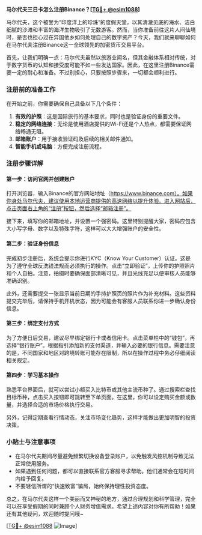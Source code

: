 **马尔代夫三日卡怎么注册Binance？[[TG💪+ @esim1088](https://t.me/s/esim1088)]**

马尔代夫，这个被誉为“印度洋上的珍珠”的度假天堂，以其清澈见底的海水、洁白细腻的沙滩和丰富的海洋生物吸引了无数游客。然而，当你准备前往这片人间仙境时，是否也担心过在异国他乡如何处理自己的数字资产？今天，我们就来聊聊如何在马尔代夫注册Binance这一全球领先的加密货币交易平台。

首先，让我们明确一点：马尔代夫虽然以旅游业闻名，但其金融体系相对传统，对于数字货币的认知和接受度可能不如一些发达国家。因此，在这里注册Binance需要一定的耐心和准备。不过别担心，只要按照步骤来，一切都会顺利进行。

### 注册前的准备工作

在开始之前，你需要确保自己具备以下几个条件：

1. **有效的护照**：这是国际旅行的基本要求，同时也是验证身份的重要文件。
2. **稳定的网络连接**：无论是使用酒店提供的Wi-Fi还是个人热点，都需要保证网络畅通无阻。
3. **邮箱账户**：用于接收验证码及后续的相关邮件通知。
4. **智能手机或电脑**：方便完成注册流程。

### 注册步骤详解

#### 第一步：访问官网并创建账户

打开浏览器，输入Binance的官方网站地址（https://www.binance.com）。如果你身处马尔代夫，建议使用本地运营商提供的高速网络以提升体验。进入网站后，点击页面右上角的“注册”按钮，然后选择“邮箱注册”。

接下来，填写你的邮箱地址，并设置一个强密码。这里特别提醒大家，密码应包含大小写字母、数字以及特殊字符，这样可以大大增强账户的安全性。

#### 第二步：验证身份信息

完成初步注册后，系统会提示你进行KYC（Know Your Customer）认证。这是为了遵守全球反洗钱法规而必须执行的操作。点击“立即验证”，上传你的护照照片和个人自拍。注意，拍摄时要确保面部清晰可见，并且光线充足以便审核人员能够准确识别。

此外，还需要提交一张显示当前日期的手持护照页的照片作为补充材料。这些资料提交完毕后，请保持手机开机状态，因为可能会有客服人员联系你进一步确认身份信息。

#### 第三步：绑定支付方式

为了方便日后交易，建议尽早绑定银行卡或者信用卡。点击菜单栏中的“钱包”，再选择“银行账户”。根据指引添加新的支付渠道，并输入必要的银行信息。需要注意的是，不同国家和地区对跨境转账可能存在限制，所以在操作过程中务必仔细阅读相关规定。

#### 第四步：学习基本操作

熟悉平台界面后，就可以尝试小额买入比特币或其他主流币种了。通过搜索栏查找目标币种，点击买入按钮即可跳转至下单页面。在这里，你可以设定购买金额或数量，并选择合适的市场价格执行交易。

另外，记得定期查看行情动态，关注市场变化趋势，这样才能做出更加明智的投资决策。

### 小贴士与注意事项

- 在马尔代夫期间尽量避免频繁切换设备登录账户，以免触发风控机制导致无法正常使用服务。
- 如果遇到任何问题，都可以直接联系官方客服寻求帮助。他们通常会在短时间内给予回复。
- 不要轻信所谓的“快速致富”骗局，始终保持理性投资态度。

总之，在马尔代夫这样一个美丽而又神秘的地方，通过合理规划和科学管理，完全可以在享受假期的同时兼顾个人财务增值需求。希望上述内容对你有所帮助！如果还有其他疑问，欢迎随时提问哦~

[[TG💪+ @esim1088](https://t.me/s/esim1088) ![Image](https://i.postimg.cc/4NQfJmqS/Snipaste-2025-05-13-00-14-12.png)]